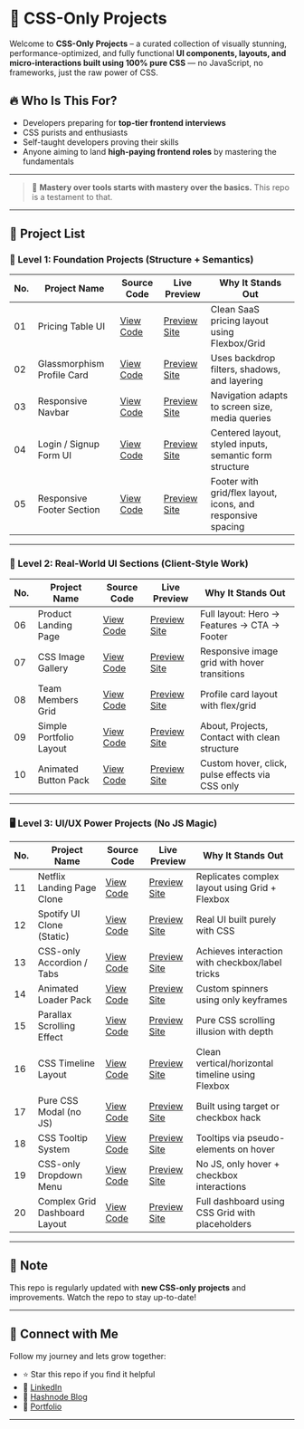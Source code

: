 
# 🎨 CSS-Only Projects

Welcome to **CSS-Only Projects** – a curated collection of visually stunning, performance-optimized, and fully functional **UI components, layouts, and micro-interactions built using 100% pure CSS** — no JavaScript, no frameworks, just the raw power of CSS.



## 🔥 Who Is This For?

- Developers preparing for **top-tier frontend interviews**
- CSS purists and enthusiasts
- Self-taught developers proving their skills
- Anyone aiming to land **high-paying frontend roles** by mastering the fundamentals

---

> 🧠 **Mastery over tools starts with mastery over the basics.** This repo is a testament to that.

---
## 📜 Project List

### 🧱 Level 1: Foundation Projects (Structure + Semantics)

| No. | Project Name               | Source Code | Live Preview | Why It Stands Out |
|-----|----------------------------|-------------|--------------|--------------------|
| 01  | Pricing Table UI           | [View Code](https://github.com/abdulmatin54/css-only-projects/tree/main/pricing%20table%20ui) | [Preview Site](https://abdulmatin54.github.io/css-only-projects/pricing%20table%20ui/index.html) | Clean SaaS pricing layout using Flexbox/Grid |
| 02  | Glassmorphism Profile Card | [View Code](https://github.com/abdulmatin54/css-only-projects/tree/main/Glassmorphism%20profile%20card) | [Preview Site](https://abdulmatin54.github.io/css-only-projects/Glassmorphism%20profile%20card/index.html) | Uses backdrop filters, shadows, and layering |
| 03  | Responsive Navbar          | [View Code](#) | [Preview Site](#) | Navigation adapts to screen size, media queries |
| 04  | Login / Signup Form UI     | [View Code](#) | [Preview Site](#) | Centered layout, styled inputs, semantic form structure |
| 05  | Responsive Footer Section  | [View Code](#) | [Preview Site](#) | Footer with grid/flex layout, icons, and responsive spacing |

---

### 🧩 Level 2: Real-World UI Sections (Client-Style Work)

| No. | Project Name               | Source Code | Live Preview | Why It Stands Out |
|-----|----------------------------|-------------|--------------|--------------------|
| 06  | Product Landing Page       | [View Code](#) | [Preview Site](#) | Full layout: Hero → Features → CTA → Footer |
| 07  | CSS Image Gallery          | [View Code](#) | [Preview Site](#) | Responsive image grid with hover transitions |
| 08  | Team Members Grid          | [View Code](#) | [Preview Site](#) | Profile card layout with flex/grid |
| 09  | Simple Portfolio Layout    | [View Code](#) | [Preview Site](#) | About, Projects, Contact with clean structure |
| 10  | Animated Button Pack       | [View Code](#) | [Preview Site](#) | Custom hover, click, pulse effects via CSS only |

---

### 🖥️ Level 3: UI/UX Power Projects (No JS Magic)

| No. | Project Name                   | Source Code | Live Preview | Why It Stands Out |
|-----|--------------------------------|-------------|--------------|--------------------|
| 11  | Netflix Landing Page Clone     | [View Code](#) | [Preview Site](#) | Replicates complex layout using Grid + Flexbox |
| 12  | Spotify UI Clone (Static)      | [View Code](#) | [Preview Site](#) | Real UI built purely with CSS |
| 13  | CSS-only Accordion / Tabs      | [View Code](#) | [Preview Site](#) | Achieves interaction with checkbox/label tricks |
| 14  | Animated Loader Pack           | [View Code](#) | [Preview Site](#) | Custom spinners using only keyframes |
| 15  | Parallax Scrolling Effect      | [View Code](#) | [Preview Site](#) | Pure CSS scrolling illusion with depth |
| 16  | CSS Timeline Layout            | [View Code](#) | [Preview Site](#) | Clean vertical/horizontal timeline using Flexbox |
| 17  | Pure CSS Modal (no JS)         | [View Code](#) | [Preview Site](#) | Built using target or checkbox hack |
| 18  | CSS Tooltip System             | [View Code](#) | [Preview Site](#) | Tooltips via pseudo-elements on hover |
| 19  | CSS-only Dropdown Menu         | [View Code](#) | [Preview Site](#) | No JS, only hover + checkbox interactions |
| 20  | Complex Grid Dashboard Layout  | [View Code](#) | [Preview Site](#) | Full dashboard using CSS Grid with placeholders |

---

## 📌 Note

This repo is regularly updated with **new CSS-only projects** and improvements. Watch the repo to stay up-to-date!

---
## 🚀 Connect with Me

Follow my journey and lets grow together:  
- ⭐ Star this repo if you find it helpful
- 📌 [LinkedIn](https://linkedin.com/in/YOUR-ID)
- 📘 [Hashnode Blog](https://YOUR-BLOG)
- 💼 [Portfolio](https://YOUR-PORTFOLIO)
---

